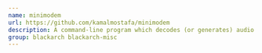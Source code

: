 ```yaml
---
name: minimodem
url: https://github.com/kamalmostafa/minimodem
description: A command-line program which decodes (or generates) audio modem tones at any specified baud rate, using various framing protocols.
group: blackarch blackarch-misc
---
```

